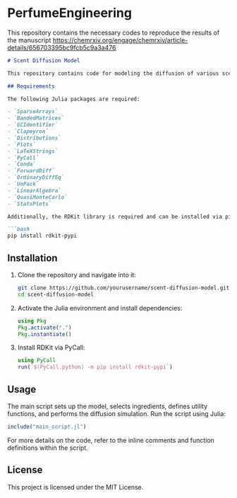 # PerfumeEngineering
This repository contains the necessary codes to reproduce the results of the manuscript https://chemrxiv.org/engage/chemrxiv/article-details/656703395bc9fcb5c9a3a476

```markdown
# Scent Diffusion Model

This repository contains code for modeling the diffusion of various scent molecules in air using Julia. The model utilizes Partial Differential Equations (PDEs) and Monte Carlo sampling to simulate the diffusion process.

## Requirements

The following Julia packages are required:

- `SparseArrays`
- `BandedMatrices`
- `GCIdentifier`
- `Clapeyron`
- `Distributions`
- `Plots`
- `LaTeXStrings`
- `PyCall`
- `Conda`
- `ForwardDiff`
- `OrdinaryDiffEq`
- `UnPack`
- `LinearAlgebra`
- `QuasiMonteCarlo`
- `StatsPlots`

Additionally, the RDKit library is required and can be installed via pip:

```bash
pip install rdkit-pypi
```

## Installation

1. Clone the repository and navigate into it:

    ```bash
    git clone https://github.com/yourusername/scent-diffusion-model.git
    cd scent-diffusion-model
    ```

2. Activate the Julia environment and install dependencies:

    ```julia
    using Pkg
    Pkg.activate(".")
    Pkg.instantiate()
    ```

3. Install RDKit via PyCall:

    ```julia
    using PyCall
    run(`$(PyCall.python) -m pip install rdkit-pypi`)
    ```

## Usage

The main script sets up the model, selects ingredients, defines utility functions, and performs the diffusion simulation. Run the script using Julia:

```julia
include("main_script.jl")
```

For more details on the code, refer to the inline comments and function definitions within the script.

## License

This project is licensed under the MIT License.
```

